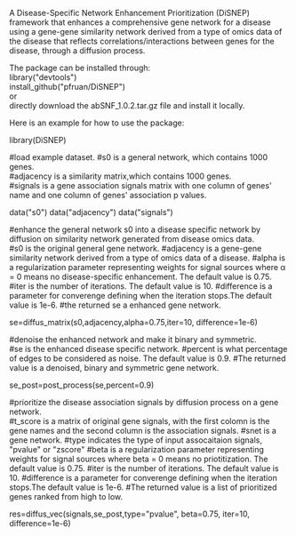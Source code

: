 A Disease-Specific Network Enhancement Prioritization (DiSNEP) framework that enhances a comprehensive gene network for a disease using a gene-gene similarity network derived from a type of omics data of the disease that reflects correlations/interactions between genes for the disease, through a diffusion process.  
  
The package can be installed through:  
library("devtools")  
install_github("pfruan/DiSNEP")  
or  
directly download the abSNF_1.0.2.tar.gz file and install it locally.

Here is an example for how to use the package:

library(DiSNEP)   

#load example dataset. 
#s0 is a general network, which contains 1000 genes.  
#adjacency is a similarity matrix,which contains 1000 genes.  
#signals is a gene association signals matrix with one column of genes' name and one column of genes' association p values.

data("s0")
data("adjacency")
data("signals")

#enhance the general network s0 into a disease specific network by diffusion on similarity network generated from disease omics data.    
#s0 is the original general gene network.
#adjacency	is a gene-gene similarity network derived from a type of omics data of a disease.
#alpha is a regularization parameter representing weights for signal sources where α = 0 means no disease-specific enhancement. The default value is 0.75. 
#iter is the number of iterations. The default value is 10.
#difference	is a parameter for converenge defining when the iteration stops.The default value is 1e-6.
#the returned se a enhanced gene network.

se=diffus_matrix(s0,adjacency,alpha=0.75,iter=10, difference=1e-6)

#denoise the enhanced network and make it binary and symmetric.    
#se is the enhanced disease specific network.
#percent is what percentage of edges to be considered as noise. The default value is 0.9.
#The returned value is a denoised, binary and symmetric gene network.

se_post=post_process(se,percent=0.9)

#prioritize the disease association signals by diffusion process on a gene network.  
#t_score is a matrix of original gene signals, with the first colomn is the gene names and the second column is the association signals.
#snet is a gene network.
#type indicates the type of input assocaitaion signals, "pvalue" or "zscore"
#beta is a regularization parameter representing weights for signal sources where beta = 0 means no priotitization. The default value is 0.75. 
#iter is the number of iterations. The default value is 10.
#difference	is a parameter for converenge defining when the iteration stops.The default value is 1e-6.
#The returned value is a list of prioritized genes ranked from high to low.

res=diffus_vec(signals,se_post,type="pvalue", beta=0.75, iter=10, difference=1e-6)
